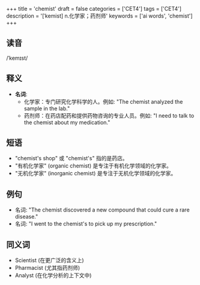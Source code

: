 +++
title = 'chemist'
draft = false
categories = ['CET4']
tags = ['CET4']
description = '[ˈkemist] n.化学家；药剂师'
keywords = ['ai words', 'chemist']
+++

## 读音
/ˈkemɪst/

## 释义
- **名词**:
   - 化学家：专门研究化学科学的人。例如: "The chemist analyzed the sample in the lab."
   - 药剂师：在药店配药和提供药物咨询的专业人员。例如: "I need to talk to the chemist about my medication."

## 短语
- "chemist's shop" 或 "chemist's" 指的是药店。
- "有机化学家" (organic chemist) 是专注于有机化学领域的化学家。
- "无机化学家" (inorganic chemist) 是专注于无机化学领域的化学家。

## 例句
- 名词: "The chemist discovered a new compound that could cure a rare disease."
- 名词: "I went to the chemist's to pick up my prescription."

## 同义词
- Scientist (在更广泛的含义上)
- Pharmacist (尤其指药剂师)
- Analyst (在化学分析的上下文中)
